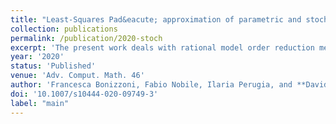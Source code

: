 ```yaml
---
title: "Least-Squares Pad&eacute; approximation of parametric and stochastic Helmholtz maps"
collection: publications
permalink: /publication/2020-stoch
excerpt: 'The present work deals with rational model order reduction methods based on the single-point Least-Square (LS) Pad&eacute; approximation techniques introduced in Bonizzoni et al. (ESAIM Math. Model. Numer. Anal., 52(4), 1261-1284 2018, Math. Comput. 89, 1229-1257 2020). Algorithmical aspects concerning the construction of rational LS-Pad&eacute; approximants are described. In particular, we show that the computation of the Pad&eacute; denominator can be carried out efficiently by solving an eigenvalue-eigenvector problem involving a Gramian matrix. The LS-Pad&eacute; techniques are employed to approximate the frequency response map associated with two parametric time-harmonic acoustic wave problems, namely a transmission-reflection problem and a scattering problem. In both cases, we establish the meromorphy of the frequency response map. The Helmholtz equation with stochastic wavenumber is also considered. In particular, for Lipschitz functionals of the solution and their corresponding probability measures, we establish weak convergence of the measure derived from the LS-Pad&eacute; approximant to the true one. 2D numerical tests are performed, which confirm the effectiveness of the approximation methods.'
year: '2020'
status: 'Published'
venue: 'Adv. Comput. Math. 46'
author: 'Francesca Bonizzoni, Fabio Nobile, Ilaria Perugia, and **Davide Pradovera**'
doi: '10.1007/s10444-020-09749-3'
label: "main"
---
```


